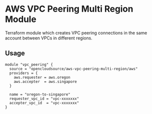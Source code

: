 # AWS VPC Peering Multi Region Module

Terraform module which creates VPC peering connections in the same account between VPCs in different regions.

## Usage

```hcl
module "vpc_peering" {
  source = "opencloudsource/aws-vpc-peering-multi-region/aws"
  providers = {
    aws.requester = aws.oregon
    aws.accepter  = aws.singapore
  }

  name = "oregon-to-singapore"
  requester_vpc_id = "vpc-xxxxxxx"
  accepter_vpc_id  = "vpc-xxxxxxx"
}
```
